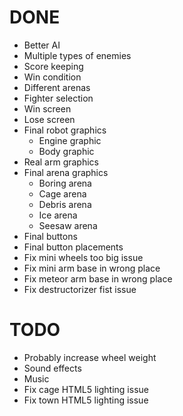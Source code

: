 # DONE
* Better AI
* Multiple types of enemies
* Score keeping
* Win condition
* Different arenas
* Fighter selection
* Win screen
* Lose screen
* Final robot graphics
  * Engine graphic
  * Body graphic
* Real arm graphics
* Final arena graphics
  * Boring arena
  * Cage arena
  * Debris arena
  * Ice arena
  * Seesaw arena
* Final buttons
* Final button placements
* Fix mini wheels too big issue
* Fix mini arm base in wrong place
* Fix meteor arm base in wrong place
* Fix destructorizer fist issue

# TODO
* Probably increase wheel weight
* Sound effects
* Music
* Fix cage HTML5 lighting issue
* Fix town HTML5 lighting issue

